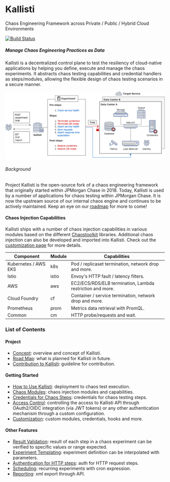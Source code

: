 # Kallisti

Chaos Engineering Framework across Private / Public / Hybrid Cloud Environments

[![Build Status](https://github.com/jpmorganchase/kallisti/actions/workflows/build.yml/badge.svg)](https://github.com/jpmorganchase/kallisti/actions/workflows/build.yml)

##### Manage Chaos Engineering Practices as Data

Kallisti is a decentralized control plane to test the resiliency of cloud-native
applications by helping you define, execute and manage the chaos experiments. It
abstracts chaos testing capabilities and credential handlers as steps/modules,
allowing the flexible design of chaos testing scenarios in a secure manner.

<img src="./docs/images/kallisti-overview.png" width="600" alt="kallisti experiment overview"/>

###### Background

Project Kallisti is the open-source fork of a chaos engineering framework that
originally started within JPMorgan Chase in 2018. Today, Kallisti is used by a
number of applications for chaos testing within JPMorgan Chase. It is now the
upstream source of our internal chaos engine and continues to be actively
maintained. Keep an eye on our [roadmap][roadmap] for more to come!

#### Chaos Injection Capabilities

Kallisti ships with a number of chaos injection capabilities in various modules
based on the different [Chaostoolkit](https://github.com/chaostoolkit) libraries.
Additional chaos injection can also be developed and imported into Kallisti.
Check out the [customization page][customization] for more details.

| Component            | Module | Capabilities                                              |
|----------------------|--------|-----------------------------------------------------------|
| Kubernetes / AWS EKS | k8s    | Pod / replicaset termination, network drop and more.      |
| Istio                | istio  | Envoy's HTTP fault / latency filters.                     |
| AWS                  | aws    | EC2/ECS/RDS/ELB termination, Lambda restriction and more. |
| Cloud Foundry        | cf     | Container / service termination, network drop and more.   |
| Prometheus           | prom   | Metrics data retrieval with PromQL.                       |
| Common               | cm     | HTTP probe/requests and wait.                             |

### List of Contents

#### Project

* [Concept][concept]: overview and concept of Kallisti.
* [Road Map][roadmap]: what is planned for Kallisti in future.
* [Contribution to Kallisti][contribution]: guideline for contribution.

#### Getting Started

* [How to Use Kallisti][how-to-use]: deployment to chaos test execution.
* [Chaos Modules][modules]: chaos injection modules and capabilities.
* [Credentials for Chaos Steps][step-credentials]: credentials for chaos testing
  steps.
* [Access Control][access-control]: controlling the access to Kallisti API
  through OAuth2/OIDC integration (via JWT tokens) or any other authentication
  mechanism through a custom configuration.
* [Customization][customization]: custom modules, credentials, hooks and more.

#### Other Features

* [Result Validation][expectation]: result of each step in a chaos experiment
  can be verified to specific values or range expected.
* [Experiment Templating][experiment-template]: experiment definition can be
  interpolated with parameters.
* [Authentication for HTTP steps][http-step-auth]: auth for HTTP request steps.
* [Scheduling][scheduling]: recurring experiments with cron expression.
* [Reporting][reporting]: xml export through API.
<!--* [Notification][notification]: email upon completion of an experiment.-->

[access-control]: ./docs/access-control.md
[contribution]: ./docs/contribution.md
[customization]: ./docs/customization.md
[expectation]: ./docs/expectation.md
[experiment-template]: ./docs/experiment-template.md
[how-to-use]: ./docs/how-to-use.md
[modules]: ./docs/modules.md
[notification]: ./docs/notification.md
[concept]: ./docs/concept.md
[reporting]: ./docs/reporting.md
[roadmap]: ./docs/roadmap.md
[scheduling]: ./docs/scheduling.md
[http-step-auth]: ./docs/http-step-auth.md
[step-credentials]: ./docs/step-credentials.md
